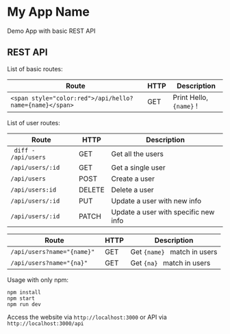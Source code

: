 # My App Name
Demo App with basic REST API

## REST API
List of basic routes: 

| **Route** | **HTTP** | **Description** |
| --- | --- | --- |
| ```<span style="color:red">/api/hello?name={name}</span>```| GET | Print Hello, ```{name}``` ! |

List of user routes:

| **Route** | **HTTP** | **Description** |
| --- | --- | --- |
|  ``` diff - /api/users``` | GET | Get all the users |
|  ```/api/users/:id ``` | GET | Get a single user |
|  ```/api/users``` | POST  | Create a user |
|  ```/api/users:id ``` | DELETE | Delete a user |
|  ```/api/users/:id ``` | PUT | Update a user with new info |
|  ```/api/users/:id ``` | PATCH | Update a user with specific new info |

| **Route** | **HTTP** | **Description** |
| --- | --- | --- |
|  ```/api/users?name="{name}" ``` | GET | Get  ```{name} ``` match in users|
|  ```/api/users?name="{na}" ``` | GET | Get  ```{na} ``` match in users|

Usage
with only npm:
```
npm install
npm start
npm run dev
```

Access the website via ```http://localhost:3000``` or API via
```http://localhost:3000/api```


